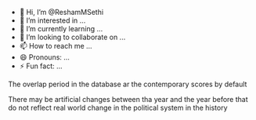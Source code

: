 - 👋 Hi, I’m @ReshamMSethi
- 👀 I’m interested in ...
- 🌱 I’m currently learning ...
- 💞️ I’m looking to collaborate on ...
- 📫 How to reach me ...
- 😄 Pronouns: ...
- ⚡ Fun fact: ...

<!---
ReshamMSethi/ReshamMSethi is a ✨ special ✨ repository because its `README.md` (this file) appears on your GitHub profile.
You can click the Preview link to take a look at your changes.
--->The overlap period in the database ar the contemporary scores by default
There may be artificial changes between tha year and the year before that do not reflect real world change in the political system in the history
